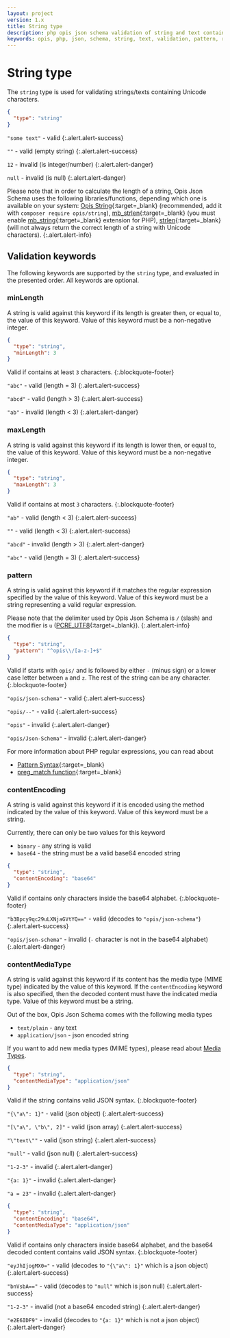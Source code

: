 ```yaml
---
layout: project
version: 1.x
title: String type
description: php opis json schema validation of string and text containing unicode characters
keywords: opis, php, json, schema, string, text, validation, pattern, regex, mime, base64
---
```


# String type

The `string` type is used for validating strings/texts containing
Unicode characters.

```json
{
  "type": "string"
}
```

`"some text"` - valid
{:.alert.alert-success}

`""` - valid (empty string)
{:.alert.alert-success}

`12` - invalid (is integer/number)
{:.alert.alert-danger}

`null` - invalid (is null)
{:.alert.alert-danger}

Please note that in order to calculate the length of a string,
Opis Json Schema uses the following libraries/functions, 
depending which one is available on your system: 
[Opis String](//opis.io/string){:target=_blank} 
(recommended, add it with `composer require opis/string`),
[mb_strlen](http://php.net/manual/en/function.mb-strlen.php){:target=_blank}
(you must enable [mb_string](http://php.net/manual/en/book.mbstring.php){:target=_blank} extension for PHP),
[strlen](http://php.net/manual/en/function.strlen.php){:target=_blank} 
(will not always return the correct length of a string with Unicode characters).
{:.alert.alert-info}

## Validation keywords

The following keywords are supported by the `string` type, and evaluated
in the presented order. All keywords are optional.

### minLength

A string is valid against this keyword if its length is greater then, 
or equal to, the value of this keyword. 
Value of this keyword must be a non-negative integer.

```json
{
  "type": "string",
  "minLength": 3
}
```

Valid if contains at least `3` characters.
{:.blockquote-footer}

`"abc"` - valid (length = 3)
{:.alert.alert-success}

`"abcd"` - valid (length > 3)
{:.alert.alert-success}

`"ab"` - invalid (length < 3)
{:.alert.alert-danger}

### maxLength

A string is valid against this keyword if its length is lower then, 
or equal to, the value of this keyword. 
Value of this keyword must be a non-negative integer.

```json
{
  "type": "string",
  "maxLength": 3
}
```

Valid if contains at most `3` characters.
{:.blockquote-footer}

`"ab"` - valid (length < 3)
{:.alert.alert-success}

`""` - valid (length < 3)
{:.alert.alert-success}

`"abcd"` - invalid (length > 3)
{:.alert.alert-danger}

`"abc"` - valid (length = 3)
{:.alert.alert-success}

### pattern

A string is valid against this keyword if it matches the regular expression
specified by the value of this keyword.
Value of this keyword must be a string representing a valid regular
expression.

Please note that the delimiter used by Opis Json Schema is `/` (slash)
and the modifier is `u` ([PCRE_UTF8](http://php.net/manual/en/reference.pcre.pattern.modifiers.php){:target=_blank}).
{:.alert.alert-info}

```json
{
  "type": "string",
  "pattern": "^opis\\/[a-z-]+$"
}
```

Valid if starts with `opis/` and is followed by either `-` (minus sign) or a lower case letter
between `a` and `z`. The rest of the string can be any character.
{:.blockquote-footer}

`"opis/json-schema"` - valid
{:.alert.alert-success}

`"opis/--"` - valid
{:.alert.alert-success}

`"opis"` - invalid
{:.alert.alert-danger}

`"opis/Json-Schema"` - invalid
{:.alert.alert-danger}

For more information about PHP regular expressions, you can read about
- [Pattern Syntax](http://php.net/manual/en/reference.pcre.pattern.syntax.php){:target=_blank}
- [preg_match function](http://php.net/manual/en/function.preg-match.php){:target=_blank}

### contentEncoding

A string is valid against this keyword if it is encoded using the
method indicated by the value of this keyword. 
Value of this keyword must be a string.

Currently, there can only be two values for this keyword
- `binary` - any string is valid
- `base64` - the string must be a valid base64 encoded string

```json
{
  "type": "string",
  "contentEncoding": "base64"
}
```
Valid if contains only characters inside the base64 alphabet.
{:.blockquote-footer}

`"b3Bpcy9qc29uLXNjaGVtYQ=="` - valid (decodes to `"opis/json-schema"`)
{:.alert.alert-success}

`"opis/json-schema"` - invalid (`-` character is not in the base64 alphabet)
{:.alert.alert-danger}

### contentMediaType

A string is valid against this keyword if its content has the media type
(MIME type) indicated by the value of this keyword.
If the `contentEncoding` keyword is also specified, then the decoded content
must have the indicated media type.
Value of this keyword must be a string.

Out of the box, Opis Json Schema comes with the following media types
- `text/plain` - any text
- `application/json` - json encoded string

If you want to add new media types (MIME types), please read about [Media Types](media-types.html).

```json
{
  "type": "string",
  "contentMediaType": "application/json"
}
```
Valid if the string contains valid JSON syntax.
{:.blockquote-footer}

`"{\"a\": 1}"` - valid (json object)
{:.alert.alert-success}

`"[\"a\", \"b\", 2]"` - valid (json array)
{:.alert.alert-success}

`"\"text\""` - valid (json string)
{:.alert.alert-success}

`"null"` - valid (json null)
{:.alert.alert-success}

`"1-2-3"` - invalid
{:.alert.alert-danger}

`"{a: 1}"` - invalid
{:.alert.alert-danger}

`"a = 23"` - invalid
{:.alert.alert-danger}

```json
{
  "type": "string",
  "contentEncoding": "base64",
  "contentMediaType": "application/json"
}
```
Valid if contains only characters inside base64 alphabet, and the base64 decoded
content contains valid JSON syntax.
{:.blockquote-footer}

`"eyJhIjogMX0="` - valid (decodes to `"{\"a\": 1}"` which is a json object)
{:.alert.alert-success}

`"bnVsbA=="` - valid (decodes to `"null"` which is json null)
{:.alert.alert-success}

`"1-2-3"` - invalid (not a base64 encoded string)
{:.alert.alert-danger}

`"e2E6IDF9"` - invalid (decodes to `"{a: 1}"` which is not a json object)
{:.alert.alert-danger}
